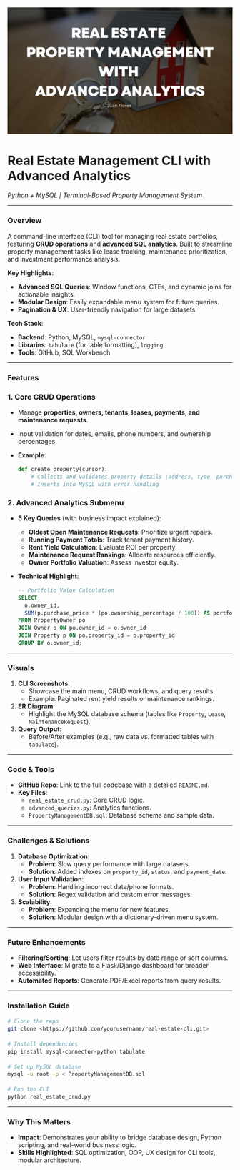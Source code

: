 <img src="https://github.com/jflores31297/portfolio/blob/main/assets/RealEstateDB-Cover.png?raw=true" width="900">

# Real Estate Management CLI with Advanced Analytics
*Python + MySQL | Terminal-Based Property Management System*

---

### **Overview**

A command-line interface (CLI) tool for managing real estate portfolios, featuring **CRUD operations** and **advanced SQL analytics**. Built to streamline property management tasks like lease tracking, maintenance prioritization, and investment performance analysis.

**Key Highlights**:

- **Advanced SQL Queries**: Window functions, CTEs, and dynamic joins for actionable insights.
- **Modular Design**: Easily expandable menu system for future queries.
- **Pagination & UX**: User-friendly navigation for large datasets.

**Tech Stack**:

- **Backend**: Python, MySQL, `mysql-connector`
- **Libraries**: `tabulate` (for table formatting), `logging`
- **Tools**: GitHub, SQL Workbench

---

### **Features**

### **1. Core CRUD Operations**

- Manage **properties, owners, tenants, leases, payments, and maintenance requests**.
- Input validation for dates, emails, phone numbers, and ownership percentages.
- **Example**:
    
    ```python
    def create_property(cursor):
        # Collects and validates property details (address, type, purchase price, etc.)
        # Inserts into MySQL with error handling
    
    ```
    

### **2. Advanced Analytics Submenu**

- **5 Key Queries** (with business impact explained):
    - **Oldest Open Maintenance Requests**: Prioritize urgent repairs.
    - **Running Payment Totals**: Track tenant payment history.
    - **Rent Yield Calculation**: Evaluate ROI per property.
    - **Maintenance Request Rankings**: Allocate resources efficiently.
    - **Owner Portfolio Valuation**: Assess investor equity.
- **Technical Highlight**:
    
    ```sql
    -- Portfolio Value Calculation
    SELECT
      o.owner_id,
      SUM(p.purchase_price * (po.ownership_percentage / 100)) AS portfolio_value
    FROM PropertyOwner po
    JOIN Owner o ON po.owner_id = o.owner_id
    JOIN Property p ON po.property_id = p.property_id
    GROUP BY o.owner_id;
    
    ```
    

---

### **Visuals**

1. **CLI Screenshots**:
    - Showcase the main menu, CRUD workflows, and query results.
    - Example: Paginated rent yield results or maintenance rankings.
2. **ER Diagram**:
    - Highlight the MySQL database schema (tables like `Property`, `Lease`, `MaintenanceRequest`).
3. **Query Output**:
    - Before/After examples (e.g., raw data vs. formatted tables with `tabulate`).

---

### **Code & Tools**

- **GitHub Repo**: Link to the full codebase with a detailed `README.md`.
- **Key Files**:
    - `real_estate_crud.py`: Core CRUD logic.
    - `advanced_queries.py`: Analytics functions.
    - `PropertyManagementDB.sql`: Database schema and sample data.

---

### **Challenges & Solutions**

1. **Database Optimization**:
    - **Problem**: Slow query performance with large datasets.
    - **Solution**: Added indexes on `property_id`, `status`, and `payment_date`.
2. **User Input Validation**:
    - **Problem**: Handling incorrect date/phone formats.
    - **Solution**: Regex validation and custom error messages.
3. **Scalability**:
    - **Problem**: Expanding the menu for new features.
    - **Solution**: Modular design with a dictionary-driven menu system.

---

### **Future Enhancements**

- **Filtering/Sorting**: Let users filter results by date range or sort columns.
- **Web Interface**: Migrate to a Flask/Django dashboard for broader accessibility.
- **Automated Reports**: Generate PDF/Excel reports from query results.

---

### **Installation Guide**

```bash
# Clone the repo
git clone <https://github.com/yourusername/real-estate-cli.git>

# Install dependencies
pip install mysql-connector-python tabulate

# Set up MySQL database
mysql -u root -p < PropertyManagementDB.sql

# Run the CLI
python real_estate_crud.py

```

---

### **Why This Matters**

- **Impact**: Demonstrates your ability to bridge database design, Python scripting, and real-world business logic.
- **Skills Highlighted**: SQL optimization, OOP, UX design for CLI tools, modular architecture.
